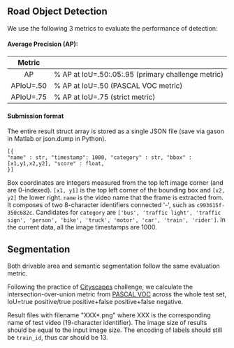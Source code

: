 ## Road Object Detection

We use the following 3 metrics to evaluate the performance of detection:

#### Average Precision (AP):

| Metric | |
|:---:|---|
| AP | % AP at IoU=.50:.05:.95 (primary challenge metric) |
| APIoU=.50 | % AP at IoU=.50 (PASCAL VOC metric) |
| APIoU=.75 | % AP at IoU=.75 (strict metric) |


#### Submission format

The entire result struct array is stored as a single JSON file (save via gason in Matlab or json.dump in Python).

```
[{
"name" : str, "timestamp": 1000, "category" : str, "bbox" : [x1,y1,x2,y2], "score" : float,
}]
```

Box coordinates are integers measured from the top left image corner (and are 0-indexed). `[x1, y1]` is the top left corner of the bounding box and `[x2, y2]` the lower right. `name` is the video name that the frame is extracted from. It composes of two 8-character identifiers connected '-', such as `c993615f-350c682c`. Candidates for `category` are `['bus', 'traffic light', 'traffic sign', 'person', 'bike', 'truck', 'motor', 'car', 'train', 'rider']`. In the current data, all the image timestamps are 1000.


## Segmentation

Both drivable area and semantic segmentation follow the same evaluation metric.

Following the practice of [Cityscapes](http://www.cityscapes-dataset.com) challenge, we calculate the intersection-over-union metric from [PASCAL VOC](http://host.robots.ox.ac.uk/pascal/VOC/) across the whole test set, IoU=true positive/true positive+false positive+false negative.

Result files with filename "XXX*.png" where XXX is the corresponding name of test video (19-character identifier). The image size of results should be equal to the input image size. The encoding of labels should still be `train_id`, thus car should be 13.



